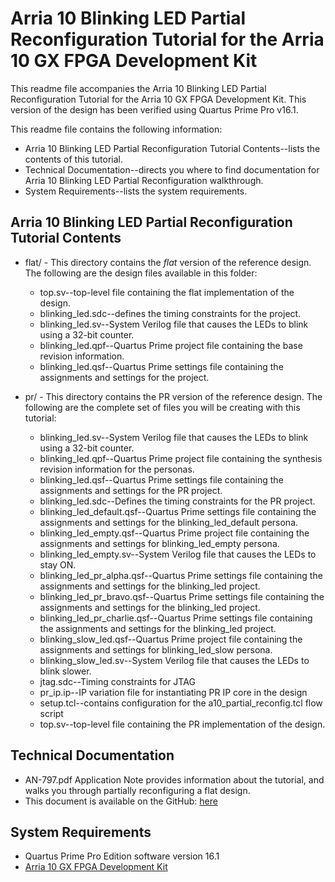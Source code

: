 # Arria 10 Blinking LED Partial Reconfiguration Tutorial for the Arria 10 GX FPGA Development Kit

This readme file accompanies the Arria 10 Blinking LED Partial Reconfiguration Tutorial for the Arria 10 GX FPGA Development Kit. This version of the design has been verified using Quartus Prime Pro v16.1.

This readme file contains the following information:

*  Arria 10 Blinking LED Partial Reconfiguration Tutorial Contents--lists the contents of this tutorial.
*  Technical Documentation--directs you where to find documentation for Arria 10 Blinking LED Partial Reconfiguration walkthrough.
*  System Requirements--lists the system requirements.

## Arria 10 Blinking LED Partial Reconfiguration Tutorial Contents

*  flat/ - This directory contains the *flat* version of the reference design. The following are the design files available in this folder:
	* top.sv--top-level file containing the flat implementation of the design.
	* blinking_led.sdc--defines the timing constraints for the project.
	* blinking_led.sv--System Verilog file that causes the LEDs to blink using a 32-bit counter.
	* blinking_led.qpf--Quartus Prime project file containing the base revision information.
	* blinking_led.qsf--Quartus Prime settings file containing the assignments and settings for the project.

*  pr/ - This directory contains the PR version of the reference design. The following are the complete set of files you will be creating with this tutorial:
	* blinking_led.sv--System Verilog file that causes the LEDs to blink using a 32-bit counter.
	* blinking_led.qpf--Quartus Prime project file containing the synthesis revision information for the personas.
	* blinking_led.qsf--Quartus Prime settings file containing the assignments and settings for the PR project.
	* blinking_led.sdc--Defines the timing constraints for the PR project.
	* blinking_led_default.qsf--Quartus Prime settings file containing the assignments and settings for the blinking_led_default persona.
	* blinking_led_empty.qsf--Quartus Prime project file containing the assignments and settings for blinking_led_empty persona.
	* blinking_led_empty.sv--System Verilog file that causes the LEDs to stay ON.
	* blinking_led_pr_alpha.qsf--Quartus Prime settings file containing the assignments and settings for the blinking_led project.
	* blinking_led_pr_bravo.qsf--Quartus Prime settings file containing the assignments and settings for the blinking_led project.
	* blinking_led_pr_charlie.qsf--Quartus Prime settings file containing the assignments and settings for the blinking_led project.
	* blinking_slow_led.qsf--Quartus Prime project file containing the assignments and settings for blinking_led_slow persona.
	* blinking_slow_led.sv--System Verilog file that causes the LEDs to blink slower.
	* jtag.sdc--Timing constraints for JTAG
	* pr_ip.ip--IP variation file for instantiating PR IP core in the design
	* setup.tcl--contains configuration for the a10_partial_reconfig.tcl flow script   
	* top.sv--top-level file containing the PR implementation of the design.
                 
## Technical Documentation

*  AN-797.pdf Application Note provides information about the tutorial, and walks you through partially reconfiguring a flat design.
*  This document is available on the GitHub: [here](AN-797.pdf)

## System Requirements

*  Quartus Prime Pro Edition software version 16.1
*  [Arria 10 GX FPGA Development Kit](https://www.altera.com/products/boards_and_kits/dev-kits/altera/kit-a10-gx-fpga.html)

